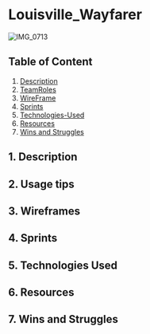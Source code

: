 # Louisville_Wayfarer
![IMG_0713](https://user-images.githubusercontent.com/87401362/154346161-dc442d22-39d9-4923-94dd-c693b955ed43.jpg)



## Table of Content
1. [ Description ](#desc)
2. [ TeamRoles ](#TeamRoles)
3. [ WireFrame ](#WireFrame)
4. [ Sprints ](#Sprints)
5. [ Technologies-Used ](#Technologies-Used)
6. [ Resources ](#Resources)
7. [ Wins and Struggles ](#WinsandStruggles)

<a name="Description"></a>
## 1. Description

<a name="TeamRoles"></a>
## 2. Usage tips

<a name="WireFrame"></a>
## 3. Wireframes
<a name ="Sprints"></a>
## 4. Sprints
<a name ="Technologies-Used"></a>
## 5. Technologies Used

<a name = "Resources"></a>
## 6. Resources
<a name = "WinsandStruggles"></a>
## 7. Wins and Struggles



